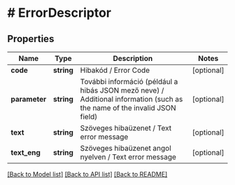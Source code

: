 # # ErrorDescriptor

## Properties

Name | Type | Description | Notes
------------ | ------------- | ------------- | -------------
**code** | **string** | Hibakód   /   Error Code | [optional]
**parameter** | **string** | További információ (például a hibás JSON mező neve)   /   Additional information (such as the name of the invalid JSON field) | [optional]
**text** | **string** | Szöveges hibaüzenet   /   Text error message | [optional]
**text_eng** | **string** | Szöveges hibaüzenet angol nyelven   /   Text error message | [optional]

[[Back to Model list]](../../README.md#models) [[Back to API list]](../../README.md#endpoints) [[Back to README]](../../README.md)

